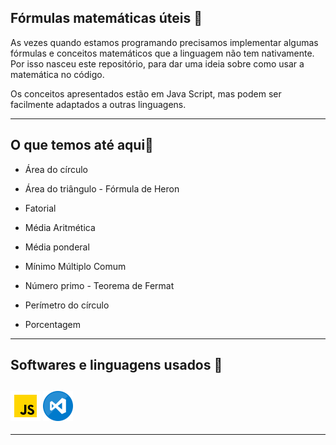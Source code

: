 <h2>Fórmulas matemáticas úteis 🔢</h2>

As vezes quando estamos programando precisamos implementar algumas fórmulas e conceitos matemáticos que a linguagem não tem nativamente. Por isso nasceu este repositório, para dar uma ideia sobre como usar a matemática no código.

Os conceitos apresentados estão em Java Script, mas podem ser facilmente adaptados a outras linguagens. 



------

<h2>O que temos até aqui🤔</h2>

* Área do círculo

* Área do triângulo - Fórmula de Heron

* Fatorial

* Média Aritmética

* Média ponderal

* Mínimo Múltiplo Comum

* Número primo - Teorema de Fermat

* Perímetro do círculo

* Porcentagem

  



------



<h2>Softwares e linguagens usados 💾<h2>  


###  <a href="https://www.javascript.com/"><img src="./ImagesReadMe/js.png"></a>  <a href="https://code.visualstudio.com/"><img src="./ImagesReadMe/vscode.png"></a>

------
                                    

